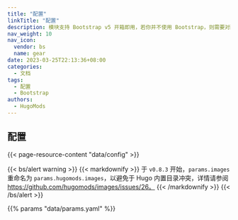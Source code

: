 ```yaml
---
title: "配置"
linkTitle: "配置"
description: 模块支持 Bootstrap v5 开箱即用，若你并不使用 Bootstrap，则需要对配置进行调整。
nav_weight: 10
nav_icon:
  vendor: bs
  name: gear
date: 2023-03-25T22:13:36+08:00
categories:
  - 文档
tags:
  - 配置
  - Bootstrap
authors:
  - HugoMods
---
```


## 配置

{{< page-resource-content "data/config" >}}

{{< bs/alert warning >}}
{{< markdownify >}}
于 `v0.8.3` 开始，`params.images` 重命名为 `params.hugomods.images`，以避免于 Hugo 内置目录冲突，详情请参阅 https://github.com/hugomods/images/issues/26。
{{< /markdownify >}}
{{< /bs/alert >}}

{{% params "data/params.yaml" %}}
